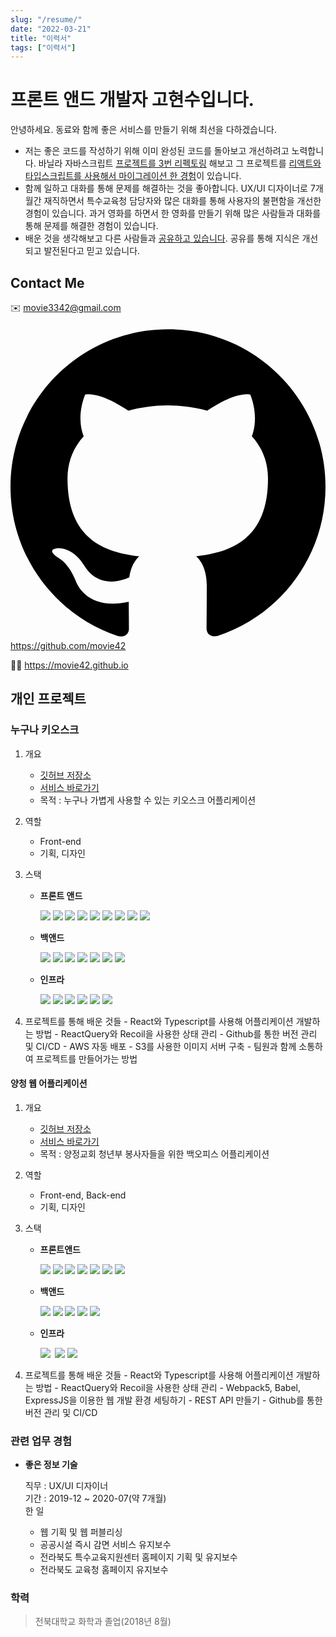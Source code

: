 ```yaml
---
slug: "/resume/"
date: "2022-03-21"
title: "이력서"
tags: ["이력서"]
---
```


# 프론트 앤드 개발자 고현수입니다.

<p class="intro">
안녕하세요. 동료와 함께 좋은 서비스를 만들기 위해 최선을 다하겠습니다.
</p>

- 저는 좋은 코드를 작성하기 위해 이미 완성된 코드를 돌아보고 개선하려고 노력합니다. 바닐라 자바스크립트 [프로젝트를 3번 리펙토링](https://github.com/movie42/ychung) 해보고 그 프로젝트를 [리액트와 타입스크립트를 사용해서 마이그레이션 한 경험](https://github.com/movie42/ychung-frontend)이 있습니다.
- 함께 일하고 대화를 통해 문제를 해결하는 것을 좋아합니다. UX/UI 디자이너로 7개월간 재직하면서 특수교육청 담당자와 많은 대화를 통해 사용자의 불편함을 개선한 경험이 있습니다. 과거 영화를 하면서 한 영화를 만들기 위해 많은 사람들과 대화를 통해 문제를 해결한 경험이 있습니다.
- 배운 것을 생각해보고 다른 사람들과 [공유하고 있습니다](https://movie42.github.io/blog). 공유를 통해 지식은 개선되고 발전된다고 믿고 있습니다.

## Contact Me

<div class="contact-me">
<p>
<span>✉️</span>
<a target="_blank" href="mailto:movie3342@gmail.com">movie3342@gmail.com</a>
</p>
<p>
<span class="icon-small">
<svg role="img" viewBox="0 0 24 24" xmlns="http://www.w3.org/2000/svg"><title>GitHub</title><path d="M12 .297c-6.63 0-12 5.373-12 12 0 5.303 3.438 9.8 8.205 11.385.6.113.82-.258.82-.577 0-.285-.01-1.04-.015-2.04-3.338.724-4.042-1.61-4.042-1.61C4.422 18.07 3.633 17.7 3.633 17.7c-1.087-.744.084-.729.084-.729 1.205.084 1.838 1.236 1.838 1.236 1.07 1.835 2.809 1.305 3.495.998.108-.776.417-1.305.76-1.605-2.665-.3-5.466-1.332-5.466-5.93 0-1.31.465-2.38 1.235-3.22-.135-.303-.54-1.523.105-3.176 0 0 1.005-.322 3.3 1.23.96-.267 1.98-.399 3-.405 1.02.006 2.04.138 3 .405 2.28-1.552 3.285-1.23 3.285-1.23.645 1.653.24 2.873.12 3.176.765.84 1.23 1.91 1.23 3.22 0 4.61-2.805 5.625-5.475 5.92.42.36.81 1.096.81 2.22 0 1.606-.015 2.896-.015 3.286 0 .315.21.69.825.57C20.565 22.092 24 17.592 24 12.297c0-6.627-5.373-12-12-12"/></svg>
</span>
<a href="https://github.com/movie42" target="_blank">
https://github.com/movie42
</a>
</p>
<p>
<span class="icon-small">✍🏽<span>
<a href="https://movie42.github.io">
https://movie42.github.io
</a>
</p>
</div>

<section class="project">

## 개인 프로젝트

<div class="project-container">

### 누구나 키오스크

1.  개요

    - [깃허브 저장소](https://github.com/movie42/kiosk-frontend)
    - [서비스 바로가기](https://everyonekiosk.com)
    - 목적 : 누구나 가볍게 사용할 수 있는 키오스크 어플리케이션

2.  역할

    - Front-end
    - 기획, 디자인

3.  스택

    - **프론트 앤드**

      <img src="https://img.shields.io/badge/React-61DAFB?style=for-the-badge&logo=React&logoColor=white" />&nbsp;<img src="https://img.shields.io/badge/TypeScript-3178C6?style=for-the-badge&logo=TypeScript&logoColor=white" />
      <img src="https://img.shields.io/badge/React Query-FF4154?style=for-the-badge&logo=React Query&logoColor=white" />&nbsp;<img src="https://img.shields.io/badge/Recoil-1414A0?style=for-the-badge&logo=Recoil&logoColor=white" />
      <img src="https://img.shields.io/badge/FramerMotion-0055FF?style=for-the-badge&logo=Framer&logoColor=white" />&nbsp;<img src="https://img.shields.io/badge/StyledComponents-DB7093?style=for-the-badge&logo=Framer&logoColor=white" />&nbsp;<img src="https://img.shields.io/badge/Code gen-FAFAFA?style=for-the-badge&logo=Code gen&logoColor=white" />&nbsp;<img src="https://img.shields.io/badge/GraphQL-E10098?style=for-the-badge&logo=GraphQL&logoColor=white" />&nbsp;<img src="https://img.shields.io/badge/ReactHookForm-DB7093?style=for-the-badge&logo=ReactHookForm&logoColor=white" />

    - **백앤드**

      <img src="https://img.shields.io/badge/NestJS-E0234E?style=for-the-badge&logo=NestJS&logoColor=white" />&nbsp;<img src="https://img.shields.io/badge/TypeScript-3178C6?style=for-the-badge&logo=TypeScript&logoColor=white" />&nbsp;<img src="https://img.shields.io/badge/jwt-3178C6?style=for-the-badge&logo=jwt&logoColor=white" />&nbsp;<img src="https://img.shields.io/badge/MySQL-4479A1?style=for-the-badge&logo=MySQL&logoColor=white" />&nbsp;<img src="https://img.shields.io/badge/GraphQL-E10098?style=for-the-badge&logo=GraphQL&logoColor=white" />&nbsp;<img src="https://img.shields.io/badge/Node.js 16.x-339933?style=for-the-badge&logo=Node.js&logoColor=white" />&nbsp;<img src="https://img.shields.io/badge/typeorm-262627?style=for-the-badge&logo=typeorm&logoColor=white" />

    - **인프라**

      <img src="https://img.shields.io/badge/Git-F05032?style=for-the-badge&logo=Git&logoColor=white">&nbsp;<img src="https://img.shields.io/badge/Amazon EC2-FF9900?style=for-the-badge&logo=Amazon EC2&logoColor=white" />&nbsp;<img src="https://img.shields.io/badge/Amazon S3-569A31?style=for-the-badge&logo=Amazon S3&logoColor=white" />&nbsp;<img src="https://img.shields.io/badge/Ubuntu 20.x-E95420?style=for-the-badge&logo=Ubuntu&logoColor=white" />&nbsp;<img src="https://img.shields.io/badge/NGINX-009639?style=for-the-badge&logo=NGINX&logoColor=white" />&nbsp;<img src="https://img.shields.io/badge/GitHub Actions-2088FF?style=for-the-badge&logo=GitHub Actions&logoColor=white">

4.  프로젝트를 통해 배운 것들 - React와 Typescript를 사용해 어플리케이션 개발하는 방법 - ReactQuery와 Recoil을 사용한 상태 관리 - Github를 통한 버전 관리 및 CI/CD - AWS 자동 배포 - S3를 사용한 이미지 서버 구축 - 팀원과 함께 소통하여 프로젝트를 만들어가는 방법

</div>

<div class="project-container">

#### 양청 웹 어플리케이션

1.  개요

    - [깃허브 저장소](https://github.com/movie42/ychung)
    - [서비스 바로가기](https://y-chung.com)
    - 목적 : 양정교회 청년부 봉사자들을 위한 백오피스 어플리케이션

2.  역할

    - Front-end, Back-end
    - 기획, 디자인

3.  스택

    - **프론트앤드**

      <img src="https://img.shields.io/badge/React-61DAFB?style=for-the-badge&logo=React&logoColor=white" />&nbsp;<img src="https://img.shields.io/badge/TypeScript-3178C6?style=for-the-badge&logo=TypeScript&logoColor=white" />&nbsp;<img src="https://img.shields.io/badge/React Query-FF4154?style=for-the-badge&logo=React Query&logoColor=white" />&nbsp;<img src="https://img.shields.io/badge/Recoil-1414A0?style=for-the-badge&logo=Recoil&logoColor=white" />&nbsp;<img src="https://img.shields.io/badge/FramerMotion-0055FF?style=for-the-badge&logo=Framer&logoColor=white" />&nbsp;<img src="https://img.shields.io/badge/StyledComponents-DB7093?style=for-the-badge&logo=Framer&logoColor=white" />&nbsp;<img src="https://img.shields.io/badge/ReactHookForm-DB7093?style=for-the-badge&logo=ReactHookForm&logoColor=white" />

    - **백앤드**

      <img src="https://img.shields.io/badge/Express-000000?style=for-the-badge&logo=Express" />&nbsp;<img src="https://img.shields.io/badge/Javascript-F7DF1E?style=for-the-badge&logo=Javascript&logoColor=black" />&nbsp;<img src="https://img.shields.io/badge/jwt-3178C6?style=for-the-badge&logo=jwt&logoColor=white" />&nbsp;<img src="https://img.shields.io/badge/MongoDB-47A248?style=for-the-badge&logo=MongoDB&logoColor=white" />&nbsp;<img src="https://img.shields.io/badge/Node.js 16.x-339933?style=for-the-badge&logo=Node.js&logoColor=white" />

    - **인프라**

      <img src="https://img.shields.io/badge/Github-181717?style=for-the-badge&logo=Github&logoColor=white">&nbsp;
      <img src="https://img.shields.io/badge/heroku-430098?style=for-the-badge&logo=heroku&logoColor=white" />&nbsp;<img src="https://img.shields.io/badge/GitHub Actions-2088FF?style=for-the-badge&logo=GitHub Actions&logoColor=white">

4.  프로젝트를 통해 배운 것들 - React와 Typescript를 사용해 어플리케이션 개발하는 방법 - ReactQuery와 Recoil을 사용한 상태 관리 - Webpack5, Babel, ExpressJS을 이용한 웹 개발 환경 세팅하기 - REST API 만들기 - Github를 통한 버전 관리 및 CI/CD

</div>

</section>

### 관련 업무 경험

- **좋은 정보 기술**

  직무 : UX/UI 디자이너  
  기간 : 2019-12 ~ 2020-07(약 7개월)  
  한 일

  - 웹 기획 및 웹 퍼블리싱
  - 공공시설 즉시 감면 서비스 유지보수
  - 전라북도 특수교육지원센터 홈페이지 기획 및 유지보수
  - 전라북도 교육청 홈페이지 유지보수

### 학력

> 전북대학교 화학과 졸업(2018년 8월)
